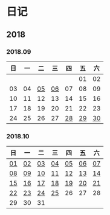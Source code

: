 # 日记
## 2018
### 2018.09
|日|一|二|三|四|五|六|
|-|-|-|-|-|-|-|
||||||01|02|
|03|04|[05](./日记/2018/09/2018.09.05.md)|[06](./日记/2018/09/2018.09.06.md)|07|08|09|
|10|11|12|13|14|15|16|
|17|18|19|20|21|22|23|
|24|25|26|27|[28](./日记/2018/09/2018.09.28.md)|[29](./日记/2018/09/2018.09.29.md)|[30](./日记/2018/09/2018.09.30.md)|


### 2018.10
|日|一|二|三|四|五|六|
|-|-|-|-|-|-|-|
|[01](./日记/2018/10/2018.10.01.md)|[02](./日记/2018/10/2018.10.02.md)|[03](./日记/2018/10/2018.10.03.md)|[04](./日记/2018/10/2018.10.04.md)|[05](./日记/2018/10/2018.10.05.md)|[06](./日记/2018/10/2018.10.06.md)|[07](./日记/2018/10/2018.10.07.md)|
|[08](./日记/2018/10/2018.10.08.md)|[09](./日记/2018/10/2018.10.09.md)|[10](./日记/2018/10/2018.10.10.md)|[11](./日记/2018/10/2018.10.11.md)|[12](./日记/2018/10/2018.10.12.md)|[13](./日记/2018/10/2018.10.13.md)|[14](./日记/2018/10/2018.10.14.md)|
|[15](./日记/2018/10/2018.10.15.md)|[16](./日记/2018/10/2018.10.16.md)|[17](./日记/2018/10/2018.10.17.md)|[18](./日记/2018/10/2018.10.18.md)|[19](./日记/2018/10/2018.10.19.md)|[20](./日记/2018/10/2018.10.20.md)|[21](./日记/2018/10/2018.10.21.md)|
|[22](./日记/2018/10/2018.10.22.md)|[23](./日记/2018/10/2018.10.23.md)|[24](./日记/2018/10/2018.10.24.md)|[25](./日记/2018/10/2018.10.25.md)|26|27|28|
|29|30|31|

